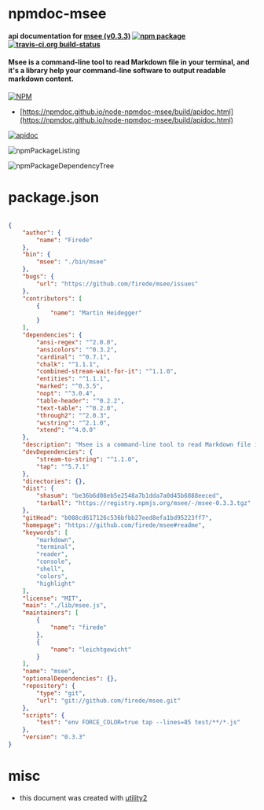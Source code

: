 # npmdoc-msee

#### api documentation for  [msee (v0.3.3)](https://github.com/firede/msee#readme)  [![npm package](https://img.shields.io/npm/v/npmdoc-msee.svg?style=flat-square)](https://www.npmjs.org/package/npmdoc-msee) [![travis-ci.org build-status](https://api.travis-ci.org/npmdoc/node-npmdoc-msee.svg)](https://travis-ci.org/npmdoc/node-npmdoc-msee)

#### Msee is a command-line tool to read Markdown file in your terminal, and it's a library help your command-line software to output readable markdown content.

[![NPM](https://nodei.co/npm/msee.png?downloads=true&downloadRank=true&stars=true)](https://www.npmjs.com/package/msee)

- [https://npmdoc.github.io/node-npmdoc-msee/build/apidoc.html](https://npmdoc.github.io/node-npmdoc-msee/build/apidoc.html)

[![apidoc](https://npmdoc.github.io/node-npmdoc-msee/build/screenCapture.buildCi.browser.%252Ftmp%252Fbuild%252Fapidoc.html.png)](https://npmdoc.github.io/node-npmdoc-msee/build/apidoc.html)

![npmPackageListing](https://npmdoc.github.io/node-npmdoc-msee/build/screenCapture.npmPackageListing.svg)

![npmPackageDependencyTree](https://npmdoc.github.io/node-npmdoc-msee/build/screenCapture.npmPackageDependencyTree.svg)



# package.json

```json

{
    "author": {
        "name": "Firede"
    },
    "bin": {
        "msee": "./bin/msee"
    },
    "bugs": {
        "url": "https://github.com/firede/msee/issues"
    },
    "contributors": [
        {
            "name": "Martin Heidegger"
        }
    ],
    "dependencies": {
        "ansi-regex": "^2.0.0",
        "ansicolors": "^0.3.2",
        "cardinal": "^0.7.1",
        "chalk": "^1.1.1",
        "combined-stream-wait-for-it": "^1.1.0",
        "entities": "^1.1.1",
        "marked": "^0.3.5",
        "nopt": "^3.0.4",
        "table-header": "^0.2.2",
        "text-table": "^0.2.0",
        "through2": "^2.0.3",
        "wcstring": "^2.1.0",
        "xtend": "^4.0.0"
    },
    "description": "Msee is a command-line tool to read Markdown file in your terminal, and it's a library help your command-line software to output readable markdown content.",
    "devDependencies": {
        "stream-to-string": "^1.1.0",
        "tap": "^5.7.1"
    },
    "directories": {},
    "dist": {
        "shasum": "be36b6d08eb5e2548a7b1dda7a0d45b6888eeced",
        "tarball": "https://registry.npmjs.org/msee/-/msee-0.3.3.tgz"
    },
    "gitHead": "b088cd617126c536bfbb27eed8efa1bd95223ff7",
    "homepage": "https://github.com/firede/msee#readme",
    "keywords": [
        "markdown",
        "terminal",
        "reader",
        "console",
        "shell",
        "colors",
        "highlight"
    ],
    "license": "MIT",
    "main": "./lib/msee.js",
    "maintainers": [
        {
            "name": "firede"
        },
        {
            "name": "leichtgewicht"
        }
    ],
    "name": "msee",
    "optionalDependencies": {},
    "repository": {
        "type": "git",
        "url": "git://github.com/firede/msee.git"
    },
    "scripts": {
        "test": "env FORCE_COLOR=true tap --lines=85 test/**/*.js"
    },
    "version": "0.3.3"
}
```



# misc
- this document was created with [utility2](https://github.com/kaizhu256/node-utility2)
